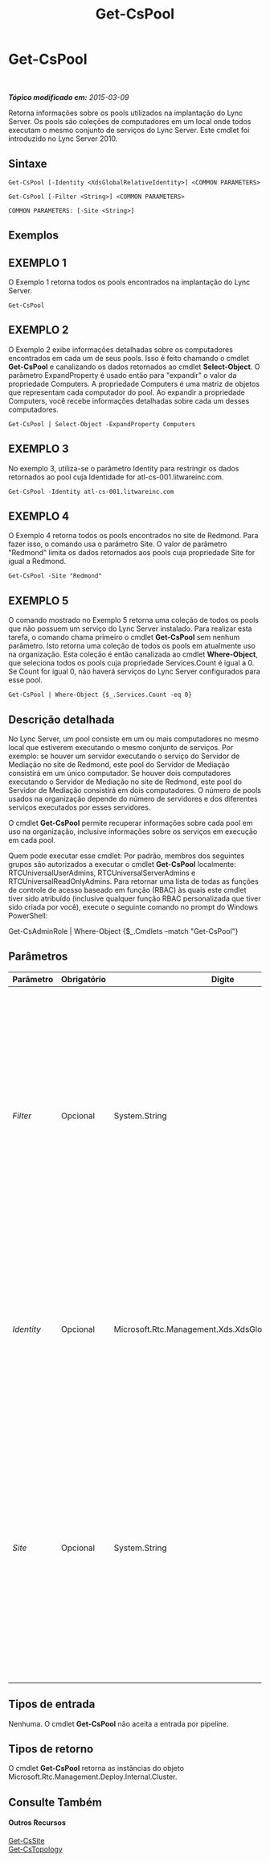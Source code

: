 ﻿---
title: Get-CsPool
TOCTitle: Get-CsPool
ms:assetid: e0911c68-9a0a-461a-88d6-c610c6cd996c
ms:mtpsurl: https://technet.microsoft.com/pt-br/library/Gg398992(v=OCS.15)
ms:contentKeyID: 49308367
ms.date: 05/19/2016
mtps_version: v=OCS.15
ms.translationtype: HT
---

# Get-CsPool

 

_**Tópico modificado em:** 2015-03-09_

Retorna informações sobre os pools utilizados na implantação do Lync Server. Os pools são coleções de computadores em um local onde todos executam o mesmo conjunto de serviços do Lync Server. Este cmdlet foi introduzido no Lync Server 2010.

## Sintaxe

    Get-CsPool [-Identity <XdsGlobalRelativeIdentity>] <COMMON PARAMETERS>

    Get-CsPool [-Filter <String>] <COMMON PARAMETERS>

    COMMON PARAMETERS: [-Site <String>]

## Exemplos

## EXEMPLO 1

O Exemplo 1 retorna todos os pools encontrados na implantação do Lync Server.

    Get-CsPool

## EXEMPLO 2

O Exemplo 2 exibe informações detalhadas sobre os computadores encontrados em cada um de seus pools. Isso é feito chamando o cmdlet **Get-CsPool** e canalizando os dados retornados ao cmdlet **Select-Object**. O parâmetro ExpandProperty é usado então para "expandir" o valor da propriedade Computers. A propriedade Computers é uma matriz de objetos que representam cada computador do pool. Ao expandir a propriedade Computers, você recebe informações detalhadas sobre cada um desses computadores.

    Get-CsPool | Select-Object -ExpandProperty Computers

## EXEMPLO 3

No exemplo 3, utiliza-se o parâmetro Identity para restringir os dados retornados ao pool cuja Identidade for atl-cs-001.litwareinc.com.

    Get-CsPool -Identity atl-cs-001.litwareinc.com

## EXEMPLO 4

O Exemplo 4 retorna todos os pools encontrados no site de Redmond. Para fazer isso, o comando usa o parâmetro Site. O valor de parâmetro "Redmond" limita os dados retornados aos pools cuja propriedade Site for igual a Redmond.

    Get-CsPool -Site "Redmond"

## EXEMPLO 5

O comando mostrado no Exemplo 5 retorna uma coleção de todos os pools que não possuem um serviço do Lync Server instalado. Para realizar esta tarefa, o comando chama primeiro o cmdlet **Get-CsPool** sem nenhum parâmetro. Isto retorna uma coleção de todos os pools em atualmente uso na organização. Esta coleção é então canalizada ao cmdlet **Where-Object**, que seleciona todos os pools cuja propriedade Services.Count é igual a 0. Se Count for igual 0, não haverá serviços do Lync Server configurados para esse pool.

    Get-CsPool | Where-Object {$_.Services.Count -eq 0}

## Descrição detalhada

No Lync Server, um pool consiste em um ou mais computadores no mesmo local que estiverem executando o mesmo conjunto de serviços. Por exemplo: se houver um servidor executando o serviço do Servidor de Mediação no site de Redmond, este pool do Servidor de Mediação consistirá em um único computador. Se houver dois computadores executando o Servidor de Mediação no site de Redmond, este pool do Servidor de Mediação consistirá em dois computadores. O número de pools usados na organização depende do número de servidores e dos diferentes serviços executados por esses servidores.

O cmdlet **Get-CsPool** permite recuperar informações sobre cada pool em uso na organização, inclusive informações sobre os serviços em execução em cada pool.

Quem pode executar esse cmdlet: Por padrão, membros dos seguintes grupos são autorizados a executar o cmdlet **Get-CsPool** localmente: RTCUniversalUserAdmins, RTCUniversalServerAdmins e RTCUniversalReadOnlyAdmins. Para retornar uma lista de todas as funções de controle de acesso baseado em função (RBAC) às quais este cmdlet tiver sido atribuído (inclusive qualquer função RBAC personalizada que tiver sido criada por você), execute o seguinte comando no prompt do Windows PowerShell:

Get-CsAdminRole | Where-Object {$\_.Cmdlets –match "Get-CsPool"}

## Parâmetros


<table>
<colgroup>
<col style="width: 25%" />
<col style="width: 25%" />
<col style="width: 25%" />
<col style="width: 25%" />
</colgroup>
<thead>
<tr class="header">
<th>Parâmetro</th>
<th>Obrigatório</th>
<th>Digite</th>
<th>Descrição</th>
</tr>
</thead>
<tbody>
<tr class="odd">
<td><p><em>Filter</em></p></td>
<td><p>Opcional</p></td>
<td><p>System.String</p></td>
<td><p>Permite utilizar caracteres curingas ao especificar a Identidade do pool (ou pools) a ser retornada. Por exemplo, essa sintaxe retorna todos os pools que possuírem uma Identidade que termine com o valor de cadeia de caracteres &quot;.fabrikam.com&quot;: -Filter &quot;*.fabrikam.com&quot;.</p>
<p>Observe que não é possível utilizar os parâmetros Filter e Identity no mesmo comando.</p></td>
</tr>
<tr class="even">
<td><p><em>Identity</em></p></td>
<td><p>Opcional</p></td>
<td><p>Microsoft.Rtc.Management.Xds.XdsGlobalRelativeIdentity</p></td>
<td><p>Nome do domínio totalmente qualificado (FQDN) do pool a ser retornado. Por exemplo: -Identity atl-cs-001.litwareinc.com.</p>
<p>Se esse parâmetro não estiver presente, serão retornados todos os pools da organização.</p></td>
</tr>
<tr class="odd">
<td><p><em>Site</em></p></td>
<td><p>Opcional</p></td>
<td><p>System.String</p></td>
<td><p>Retorna todos os pool localizados no site especificado. Observe que a referência ao site em questão deve utilizar o DisplayName do site (Redmond, por exemplo) em vez da Identidade do site (site:Redmond, por exemplo). Por exemplo: -Site &quot;Redmond&quot;. É possível recuperar os nomes de exibição dos sites executando-se esse comando:</p>
<p>Get-CsSite | Select-Object Identity, DisplayName</p></td>
</tr>
</tbody>
</table>


## Tipos de entrada

Nenhuma. O cmdlet **Get-CsPool** não aceita a entrada por pipeline.

## Tipos de retorno

O cmdlet **Get-CsPool** retorna as instâncias do objeto Microsoft.Rtc.Management.Deploy.Internal.Cluster.

## Consulte Também

#### Outros Recursos

[Get-CsSite](get-cssite.md)  
[Get-CsTopology](get-cstopology.md)

